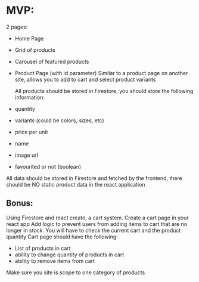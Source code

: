 # MVP:

2 pages:

-   Home Page
-   Grid of products
-   Carousel of featured products
-   Product Page (with id parameter) Similar to a product page on another site, allows you to add to cart and select product variants

    All products should be stored in Firestore, you should store the following information:

-   quantity
-   variants (could be colors, sizes, etc)
-   price per unit
-   name
-   image url
-   favourited or not (boolean)

All data should be stored in Firestore and fetched by the frontend, there should be NO static product data in the react application

## Bonus:

Using Firestore and react create, a cart system.
Create a cart page in your react app
Add logic to prevent users from adding items to cart that are no longer in stock.
You will have to check the current cart and the product quantity
Cart page should have the following:

-   List of products in cart
-   ability to change quantity of products in cart
-   ability to remove items from cart

Make sure you site is scope to one category of products
